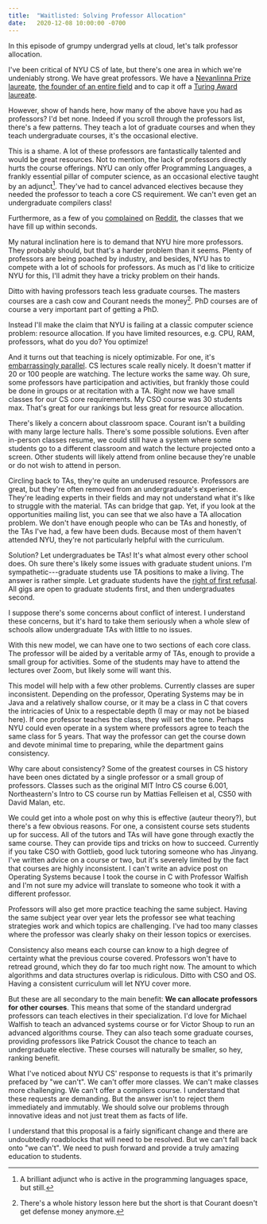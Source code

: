 ```yaml
---
title:  "Waitlisted: Solving Professor Allocation"
date:   2020-12-08 10:00:00 -0700
---
```


In this episode of grumpy undergrad yells at cloud, let's talk
professor allocation.

I've been critical of NYU CS of late, but there's one area in which
we're undeniably strong. We have great professors. We have a
[Nevanlinna Prize
laureate](https://en.wikipedia.org/wiki/Subhash_Khot), [the founder of
an entire field](https://en.wikipedia.org/wiki/Patrick_Cousot) and to
cap it off a [Turing Award
laureate](https://en.wikipedia.org/wiki/Yann_LeCun).

However, show of hands here, how many of the above have you had as
professors? I'd bet none. Indeed if you scroll through the professors
list, there's a few patterns. They teach a lot of graduate courses and
when they teach undergraduate courses, it's the occasional elective.

This is a shame. A lot of these professors are fantastically talented
and would be great resources. Not to mention, the lack of professors
directly hurts the course offerings. NYU can only offer Programming
Languages, a frankly essential pillar of computer science, as an
occasional elective taught by an adjunct[^1]. They've had to cancel
advanced electives because they needed the professor to teach a core
CS requirement. We can't even get an undergraduate compilers class!

Furthermore, as a few of you
[complained](https://old.reddit.com/r/nyu/comments/k8uilm/the_state_of_registering_for_cs_electives_right/)
on
[Reddit](https://old.reddit.com/r/nyu/comments/k90h5t/cas_cs_is_going_from_bad_to_worse/),
the classes that we have fill up within seconds.

[^1]: A brilliant adjunct who is active in the programming languages
    space, but still.

My natural inclination here is to demand that NYU hire more
professors. They probably should, but that's a harder problem than it
seems. Plenty of professors are being poached by industry, and
besides, NYU has to compete with a lot of schools for professors. As
much as I'd like to criticize NYU for this, I'll admit they have a
tricky problem on their hands.

Ditto with having professors teach less graduate courses. The masters
courses are a cash cow and Courant needs the money[^2]. PhD courses
are of course a very important part of getting a PhD.

[^2]: There's a whole history lesson here but the short is that
    Courant doesn't get defense money anymore.

Instead I'll make the claim that NYU is failing at a classic computer
science problem: resource allocation. If you have limited resources,
e.g. CPU, RAM, professors, what do you do? You optimize!

And it turns out that teaching is nicely optimizable. For one, it's
[embarrassingly
parallel](https://en.wikipedia.org/wiki/Embarrassingly_parallel). CS
lectures scale really nicely. It doesn't matter if 20 or 100 people
are watching. The lecture works the same way. Oh sure, some professors
have participation and activities, but frankly those could be done in
groups or at recitation with a TA. Right now we have small classes for
our CS core requirements. My CSO course was 30 students max. That's
great for our rankings but less great for resource allocation.

There's likely a concern about classroom space. Courant isn't a
building with many large lecture halls. There's some possible
solutions. Even after in-person classes resume, we could still have a
system where some students go to a different classroom and watch the
lecture projected onto a screen. Other students will likely attend
from online because they're unable or do not wish to attend in person.

Circling back to TAs, they're quite an underused resource. Professors
are great, but they're often removed from an undergraduate's
experience. They're leading experts in their fields and may not
understand what it's like to struggle with the material. TAs can
bridge that gap. Yet, if you look at the opportunities mailing list,
you can see that we also have a TA allocation problem. We don't have
enough people who can be TAs and honestly, of the TAs I've had, a few
have been duds. Because most of them haven't attended NYU, they're not
particularly helpful with the curriculum.

Solution? Let undergraduates be TAs! It's what almost every other
school does. Oh sure there's likely some issues with graduate student
unions. I'm sympathetic---graduate students use TA positions to make a
living. The answer is rather simple. Let graduate students have the
[right of first
refusal](https://en.wikipedia.org/wiki/Right_of_first_refusal). All
gigs are open to graduate students first, and then undergraduates
second.

I suppose there's some concerns about conflict of interest. I
understand these concerns, but it's hard to take them seriously when a
whole slew of schools allow undergraduate TAs with little to no issues.

With this new model, we can have one to two sections of each core
class. The professor will be aided by a veritable army of TAs, enough
to provide a small group for activities. Some of the students may have
to attend the lectures over Zoom, but likely some will want this.

This model will help with a few other problems. Currently classes are
super inconsistent. Depending on the professor, Operating Systems may
be in Java and a relatively shallow course, or it may be a class in C
that covers the intricacies of Unix to a respectable depth (I may or
may not be biased here). If one professor teaches the class, they will
set the tone. Perhaps NYU could even operate in a system where
professors agree to teach the same class for 5 years. That way the
professor can get the course down and devote minimal time to
preparing, while the department gains consistency.

Why care about consistency? Some of the greatest courses in CS history
have been ones dictated by a single professor or a small group of
professors. Classes such as the original MIT Intro CS course 6.001,
Northeastern's Intro to CS course run by Mattias Felleisen et al, CS50
with David Malan, etc.

We could get into a whole post on why this is effective (auteur
theory?), but there's a few obvious reasons. For one, a consistent
course sets students up for success. All of the tutors and TAs will
have gone through exactly the same course. They can provide tips and
tricks on how to succeed. Currently if you take CSO with Gottlieb,
good luck tutoring someone who has Jinyang. I've written advice on a
course or two, but it's severely limited by the fact that courses are
highly inconsistent. I can't write an advice post on Operating Systems
because I took the course in C with Professor Walfish and I'm not sure
my advice will translate to someone who took it with a different
professor.

Professors will also get more practice teaching the same
subject. Having the same subject year over year lets the professor see
what teaching strategies work and which topics are challenging. I've
had too many classes where the professor was clearly shaky on their
lesson topics or exercises.

Consistency also means each course can know to a high degree of
certainty what the previous course covered. Professors won't have to
retread ground, which they do far too much right now. The amount to
which algorithms and data structures overlap is ridiculous. Ditto with
CSO and OS. Having a consistent curriculum will let NYU cover more.

But these are all secondary to the main benefit: **We can allocate
professors for other courses**. This means that some of the standard
undergrad professors can teach electives in their specialization. I'd
love for Michael Walfish to teach an advanced systems course or for
Victor Shoup to run an advanced algorithms course. They can also teach
some graduate courses, providing professors like Patrick Cousot the
chance to teach an undergraduate elective. These courses will
naturally be smaller, so hey, ranking benefit.

What I've noticed about NYU CS' response to requests is that it's
primarily prefaced by "we can't". We can't offer more classes. We
can't make classes more challenging. We can't offer a compilers
course. I understand that these requests are demanding. But the answer
isn't to reject them immediately and immutably. We should solve our
problems through innovative ideas and not just treat them as facts of
life.

I understand that this proposal is a fairly significant change and
there are undoubtedly roadblocks that will need to be resolved. But we
can't fall back onto "we can't". We need to push forward
and provide a truly amazing education to students.
